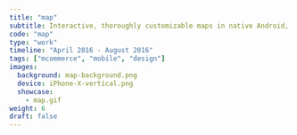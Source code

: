 ```yaml
---
title: "map"
subtitle: Interactive, thoroughly customizable maps in native Android, iOS.
code: "map"
type: "work"
timeline: "April 2016 - August 2016"
tags: ["mcommerce", "mobile", "design"]
images:
  background: map-background.png
  device: iPhone-X-vertical.png
  showcase:
    - map.gif
weight: 6
draft: false
---
```

